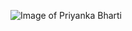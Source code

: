 ![Image of Priyanka Bharti](https://scontent.fpat3-2.fna.fbcdn.net/v/t1.6435-9/91185858_240233163686522_5688511710550294528_n.jpg?_nc_cat=105&ccb=1-3&_nc_sid=09cbfe&_nc_ohc=pzudv2lYPEoAX8eixOt&_nc_ht=scontent.fpat3-2.fna&oh=116bf673148e2e6a44030a95428ec3a0&oe=60A7C5F4)

